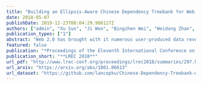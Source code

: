 ```yaml
---
title: "Building an Ellipsis-Aware Chinese Dependency Treebank for Web Text"
date: 2018-05-07
publishDate: 2019-12-23T08:04:29.986127Z
authors: ["admin", "Xu Sun", "Ji Wen", "Bingzhen Wei", "Weidong Zhan", "Zhiyuan Zhang"]
publication_types: ["1"]
abstract: "Web 2.0 has brought with it numerous user-produced data revealing one's thoughts, experiences, and knowledge, which are a great source for many tasks, such as information extraction, and knowledge base construction. However, the colloquial nature of the texts poses new challenges for current natural language processing techniques, which are more adapt to the formal form of the language. Ellipsis is a common linguistic phenomenon that some words are left out as they are understood from the context, especially in oral utterance, hindering the improvement of dependency parsing, which is of great importance for tasks relied on the meaning of the sentence. In order to promote research in this area, we are releasing a Chinese dependency treebank of 319 weibos, containing 572 sentences with omissions restored and contexts reserved."
featured: false
publication: "*Proceedings of the Eleventh International Conference on Language Resources and Evaluation, **LREC 2018***"
publication_short: "**LREC 2018**"
url_pdf: "http://www.lrec-conf.org/proceedings/lrec2018/summaries/297.html"
url_arxiv: "https://arxiv.org/abs/1801.06613"
url_dataset: "https://github.com/lancopku/Chinese-Dependency-Treebank-with-Ellipsis"
---
```


